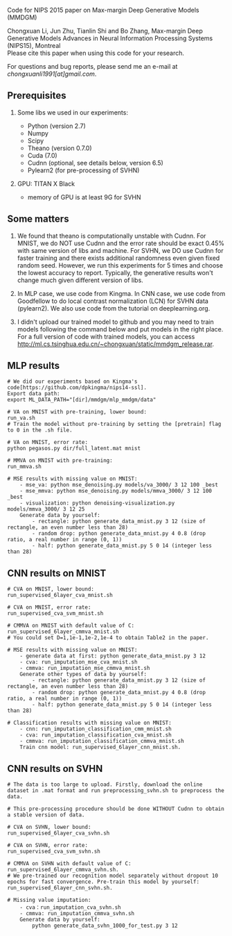 Code for NIPS 2015 paper on Max-margin Deep Generative Models (MMDGM)

Chongxuan Li, Jun Zhu, Tianlin Shi and Bo Zhang,
Max-margin Deep Generative Models 
Advances in Neural Information Processing Systems (NIPS15), Montreal  
Please cite this paper when using this code for your research.

For questions and bug reports, please send me an e-mail at _chongxuanli1991[at]gmail.com_.


## Prerequisites

1. Some libs we used in our experiments:
    - Python (version 2.7)
	- Numpy
    - Scipy
    - Theano (version 0.7.0)
    - Cuda (7.0)
    - Cudnn (optional, see details below, version 6.5)
    - Pylearn2 (for pre-processing of SVHN)

2. GPU: TITAN X Black
    - memory of GPU is at least 9G for SVHN

## Some matters

1. We found that theano is computationally unstable with Cudnn. For MNIST, we do NOT use Cudnn and the error rate should be exact 0.45% with same version of libs and machine. For SVHN, we DO use Cudnn for faster training and there exists additional randomness even given fixed random seed. However, we run this experiments for 5 times and choose the lowest accuracy to report. Typically, the generative results won't change much given different version of libs. 

2. In MLP case, we use code from Kingma. In CNN case, we use code from Goodfellow to do local contrast normalization (LCN) for SVHN data (pylearn2). We also use code from the tutorial on deeplearning.org.

3. I didn't upload our trained model to github and you may need to train models following the command below and put models in the right place. For a full version of code with trained models, you can access http://ml.cs.tsinghua.edu.cn/~chongxuan/static/mmdgm_release.rar.

## MLP results

```
# We did our experiments based on Kingma's code[https://github.com/dpkingma/nips14-ssl]. 
Export data path: 
export ML_DATA_PATH="[dir]/mmdgm/mlp_mmdgm/data"

# VA on MNIST with pre-training, lower bound: 
run_va.sh
# Train the model without pre-training by setting the [pretrain] flag to 0 in the .sh file.

# VA on MNIST, error rate:
python pegasos.py dir/full_latent.mat mnist

# MMVA on MNIST with pre-training:
run_mmva.sh

# MSE results with missing value on MNIST: 
    - mse_va: python mse_denoising.py models/va_3000/ 3 12 100 _best
    - mse_mmva: python mse_denoising.py models/mmva_3000/ 3 12 100 _best
    - visualization: python denoising-visualization.py models/mmva_3000/ 3 12 25
    Generate data by yourself:
        - rectangle: python generate_data_mnist.py 3 12 (size of rectangle, an even number less than 28)
        - random drop: python generate_data_mnist.py 4 0.8 (drop ratio, a real number in range (0, 1))
        - half: python generate_data_mnist.py 5 0 14 (integer less than 28)
```

## CNN results on MNIST

```
# CVA on MNIST, lower bound: 
run_supervised_6layer_cva_mnist.sh

# CVA on MNIST, error rate: 
run_supervised_cva_svm_mnist.sh

# CMMVA on MNIST with default value of C: 
run_supervised_6layer_cmmva_mnist.sh
# You could set D=1,1e-1,1e-2,1e-4 to obtain Table2 in the paper.

# MSE results with missing value on MNIST:
    - generate data at first: python generate_data_mnist.py 3 12
    - cva: run_imputation_mse_cva_mnist.sh
    - cmmva: run_imputation_mse_cmmva_mnist.sh
    Generate other types of data by yourself:
        - rectangle: python generate_data_mnist.py 3 12 (size of rectangle, an even number less than 28)
        - random drop: python generate_data_mnist.py 4 0.8 (drop ratio, a real number in range (0, 1))
        - half: python generate_data_mnist.py 5 0 14 (integer less than 28)

# Classification results with missing value on MNIST:
    - cnn: run_imputation_classification_cmm_mnist.sh
    - cva: run_imputation_classification_cva_mnist.sh
    - cmmva: run_imputation_classification_cmmva_mnist.sh
    Train cnn model: run_supervised_6layer_cnn_mnist.sh.
```

## CNN results on SVHN

```
# The data is too large to upload. Firstly, download the online dataset in .mat format and run preprocessing_svhn.sh to preprocess the data.

# This pre-processing procedure should be done WITHOUT Cudnn to obtain a stable version of data.

# CVA on SVHN, lower bound: 
run_supervised_6layer_cva_svhn.sh

# CVA on SVHN, error rate: 
run_supervised_cva_svm_svhn.sh

# CMMVA on SVHN with default value of C: 
run_supervised_6layer_cmmva_svhn.sh.
# We pre-trained our recognition model separately without dropout 10 epochs for fast convergence. Pre-train this model by yourself: 
run_supervised_6layer_cnn_svhn.sh.

# Missing value imputation: 
    - cva：run_imputation_cva_svhn.sh
    - cmmva: run_imputation_cmmva_svhn.sh
    Generate data by yourself:
        python generate_data_svhn_1000_for_test.py 3 12
```




